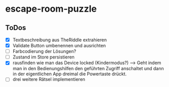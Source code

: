 # escape-room-puzzle

## ToDos

- [x] Textbeschreibung aus TheRiddle extrahieren
- [x] Validate Button umbenennen und ausrichten
- [ ] Farbcodierung der Lösungen?
- [ ] Zustand im Store persistieren
- [x] rausfinden wie man das Device locked (Kindermodus?) --> Geht indem man in den Bedienungshilfen den geführten
  Zugriff anschaltet und dann in der eigentlichen App dreimal die Powertaste drückt.
- [ ] drei weitere Rätsel implementieren
